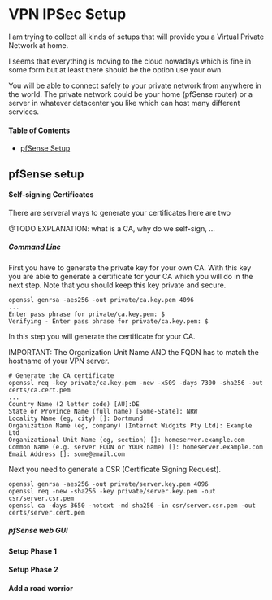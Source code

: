 # VPN IPSec Setup

I am trying to collect all kinds of setups that will provide you a Virtual Private Network at home.

I seems that everything is moving to the cloud nowadays which is fine in some form but at least there should be the option use your own.

You will be able to connect safely to your private network from anywhere in the world. The private network could be your home (pfSense router) or a server in whatever datacenter you like which can host many different services.

#### Table of Contents

- [pfSense Setup](https://github.com/trytuna/ipsec-vpn#pfSense-setup)

## pfSense setup

#### Self-signing Certificates

There are serveral ways to generate your certificates here are two

@TODO
EXPLANATION: what is a CA, why do we self-sign, ...

##### Command Line

First you have to generate the private key for your own CA. With this key you are able to generate a certificate for your CA which you will do in the next step. Note that you should keep this key private and secure.

    openssl genrsa -aes256 -out private/ca.key.pem 4096
    ...
    Enter pass phrase for private/ca.key.pem: $
    Verifying - Enter pass phrase for private/ca.key.pem: $

In this step you will generate the certificate for your CA.

IMPORTANT: The Organization Unit Name AND the FQDN has to match the hostname of your VPN server.

    # Generate the CA certificate
    openssl req -key private/ca.key.pem -new -x509 -days 7300 -sha256 -out certs/ca.cert.pem
    ...
    Country Name (2 letter code) [AU]:DE
    State or Province Name (full name) [Some-State]: NRW
    Locality Name (eg, city) []: Dortmund
    Organization Name (eg, company) [Internet Widgits Pty Ltd]: Example Ltd
    Organizational Unit Name (eg, section) []: homeserver.example.com
    Common Name (e.g. server FQDN or YOUR name) []: homeserver.example.com
    Email Address []: some@email.com

Next you need to generate a CSR (Certificate Signing Request).

    openssl genrsa -aes256 -out private/server.key.pem 4096
    openssl req -new -sha256 -key private/server.key.pem -out csr/server.csr.pem
    openssl ca -days 3650 -notext -md sha256 -in csr/server.csr.pem -out certs/server.cert.pem

##### pfSense web GUI



#### Setup Phase 1

#### Setup Phase 2

#### Add a road worrior